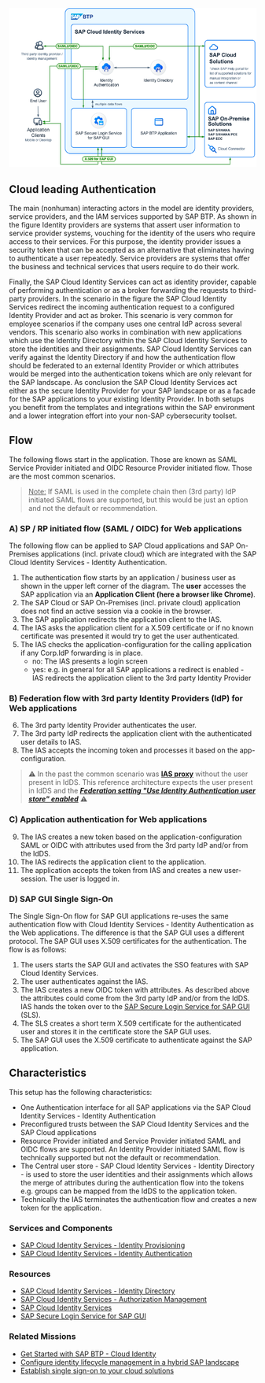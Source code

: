<!-- dc-ref-arch-metadata : 
    {
        "id": "ref-arch-cloud-leading-authentication",
        "name": "Cloud leading Authentication",
        "shortDescription": "This reference architecture describes the authentication flows for SAP applications via the SAP Cloud Identity Services - Identity Authentication.",
        "archDiagramLink": "images/SAP_IAM_SD_AuthN_2024.png",
        "tags": "Integration , sap integration , identity, identity access management, iam, IAM, BTP IAM, user management, user, access, authorization, Cloud Identity, SAP Cloud Identity, IAS, IPS, IDDS, IdDS, AMS, authorization management",
        "category": "Security"
    }
dc-ref-arch-metadata  -->
<picture>
 <source media="(prefers-color-scheme: dark)" srcset="./images/SAP_IAM_SD_AuthN_2024.png">
 <source media="(prefers-color-scheme: light)" srcset="./images/SAP_IAM_SD_AuthN_2024.png">
 <img alt="Cloud driven AuthN" src="./images/SAP_IAM_SD_AuthN_2024.png">
</picture>
<!-- dc-ref-arch-detail-page-start -->

## **Cloud leading Authentication**

The main (nonhuman) interacting actors in the model are identity providers, service providers, and the IAM services supported by SAP BTP. As shown in the figure Identity providers are systems that assert user information to service provider systems, vouching for the identity of the users who require access to their services. For this purpose, the identity provider issues a security token that can be accepted as an alternative that eliminates having to authenticate a user repeatedly. Service providers are systems that offer the business and technical services that users require to do their work. 

Finally, the SAP Cloud Identity Services can act as identity provider, capable of performing authentication or as a broker forwarding the requests to third-party providers. 
In the scenario in the figure the SAP Cloud Identity Services redirect the incoming authentication request to a configured Identity Provider and act as broker. This scenario is very common for employee scenarios if the company uses one central IdP across several vendors. This scenario also works in combination with new applications which use the Identity Directory within the SAP Cloud Identity Services to store the identities and their assignments. SAP Cloud Identity Services can verify against the Identity Directory if and how the authentication flow should be federated to an external Identity Provider or which attributes would be merged into the authentication tokens which are only relevant for the SAP landscape.
As conclusion the SAP Cloud Identity Services act either as the secure Identity Provider for your SAP landscape or as a facade for the SAP applications to your existing Identity Provider. In both setups you benefit from the templates and integrations within the SAP environment and a lower integration effort into your non-SAP cybersecurity toolset.

## Flow

The following flows start in the application. Those are known as SAML Service Provider initiated and OIDC Resource Provider initiated flow. Those are the most common scenarios.

> <ins>Note:</ins> If SAML is used in the complete chain then  (3rd party) IdP initiated SAML flows  are supported,  but this would be just an option and not the default or recommendation.

### A) SP / RP initiated flow (SAML / OIDC) for Web applications

The following flow can be applied to SAP Cloud applications and SAP On-Premises applications (incl. private cloud) which are integrated with the SAP Cloud Identity Services - Identity Authentication.

1. The authentication flow starts by an application / business user as shown in the upper left corner of the diagram. The **user** accesses the SAP application via an **Application Client (here a browser like Chrome)**.
2. The SAP Cloud or SAP On-Premises (incl. private cloud) application does not find an active session via a cookie in the browser.
3. The SAP application redirects the application client to the IAS.
4. The IAS asks the application client for a X.509 certificate or if no known certificate was presented it would try to get the user authenticated.
5. The IAS checks the application-configuration for the calling application if any Corp.IdP forwarding is in place.
    - no: The IAS presents a login screen
    - yes: e.g. in general for all SAP applications a redirect is enabled - IAS redirects the application client to the 3rd party Identity Provider

### B) Federation flow with 3rd party Identity Providers (IdP) for Web applications

6. The 3rd party Identity Provider authenticates the user.
7. The 3rd party IdP redirects the application client with the authenticated user details to IAS.
8. The IAS accepts the incoming token and processes it based on the app-configuration.
> :warning: In the past the common scenario was [**IAS proxy**](https://help.sap.com/docs/identity-authentication/identity-authentication/corporate-identity-providers?locale=en-US) without the user present in IdDS. This reference architecture expects the user present in IdDS and the [***Federation setting "Use Identity Authentication user store" enabled***](https://help.sap.com/docs/identity-authentication/identity-authentication/corp-idp-configure-identity-federation?locale=en-US#context) :warning:

### C) Application authentication for Web applications

9. The IAS creates a new token based on the application-configuration SAML or OIDC with attributes used from the 3rd party IdP and/or from the IdDS.
10. The IAS redirects the application client to the application.
11. The application accepts the token from IAS and creates a new user-session. The user is logged in.

### D) SAP GUI Single Sign-On

The Single Sign-On flow for SAP GUI applications re-uses the same authentication flow with Cloud Identity Services - Identity Authentication as the Web applications. The difference is that the SAP GUI uses a different protocol. The SAP GUI uses X.509 certificates for the authentication. The flow is as follows:

1. The users starts the SAP GUI and activates the SSO features with SAP Cloud Identity Services.
2. The user authenticates against the IAS.
3. The IAS creates a new OIDC token with attributes. As described above the attributes could come from the 3rd party IdP and/or from the IdDS. IAS hands the token over to the [SAP Secure Login Service for SAP GUI](https://help.sap.com/sls) (SLS). 
4. The SLS creates a short term X.509 certificate for the authenticated user and stores it in the certificate store the SAP GUI uses.
5. The SAP GUI uses the X.509 certificate to authenticate against the SAP application.


## Characteristics

This setup has the following characteristics:
- One Authentication interface for all SAP applications via the SAP Cloud Identity Services - Identity Authentication
- Preconfigured trusts between the SAP Cloud Identity Services and the SAP Cloud applications
- Resource Provider initiated and Service Provider initiated SAML and OIDC flows are supported. An Identity Provider initiated SAML flow is technically supported but not the default or recommendation.
- The Central user store - SAP Cloud Identity Services - Identity Directory - is used to store the user identities and their assignments which allows the merge of attributes during the authentication flow into the tokens e.g. groups can be mapped from the IdDS to the application token.
- Technically the IAS terminates the authentication flow and creates a new token for the application. 
<!-- dc-ref-arch-detail-page-end -->

### Services and Components
<!-- dc-ref-arch-services-start -->
- [SAP Cloud Identity Services - Identity Provisioning](https://discovery-center.cloud.sap/serviceCatalog/identity-provisioning?service_plan=sap-cloud-to-sap-cloud&region=all&commercialModel=cloud)
- [SAP Cloud Identity Services - Identity Authentication](https://discovery-center.cloud.sap/serviceCatalog/identity-authentication?region=all)

<!-- dc-ref-arch-services-end -->

### Resources
<!-- dc-ref-arch-resources-start -->
- [SAP Cloud Identity Services - Identity Directory](https://api.sap.com/api/IdDS_SCIM/overview)
- [SAP Cloud Identity Services - Authorization Management](https://help.sap.com/docs/identity-authentication/identity-authentication/configuring-authorization-policies?version=Cloud)
- [SAP Cloud Identity Services](https://help.sap.com/docs/cloud-identity?version=Cloud&locale=en-US)
- [SAP Secure Login Service for SAP GUI](https://help.sap.com/sls)
<!-- dc-ref-arch-resources-end -->

### Related Missions
<!-- dc-ref-arch-related-missions-start -->
- [Get Started with SAP BTP - Cloud Identity](https://discovery-center.cloud.sap/missiondetail/4325/4605/)
- [Configure identity lifecycle management in a hybrid SAP landscape](https://discovery-center.cloud.sap/missiondetail/3116/3152/)
- [Establish single sign-on to your cloud solutions](https://discovery-center.cloud.sap/missiondetail/3114/3151/)
<!-- dc-ref-arch-related-missions-end -->
